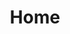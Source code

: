 ---
title: Home
lang: en
# Set the display order for this section
order: 1
# Specify the layout for this section
include: sections/home.html
image: path/to/img

highlight: We design and program

# Set others variables
typing-line-1: Hello!
typing-line-2: We're
typing-line-3: Turpial

# Buttons labels
web: Web
mobile: Mobile
design: UX/UI Design

contact: Let's talk

# Email address
email: hola@turpialdev.com
email-subject: Hi%20Turpial%20Dev

---